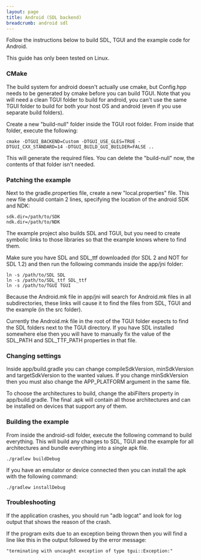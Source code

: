 ```yaml
---
layout: page
title: Android (SDL backend)
breadcrumb: android sdl
---
```


Follow the instructions below to build SDL, TGUI and the example code for Android.

This guide has only been tested on Linux.


### CMake

The build system for android doesn't actually use cmake, but Config.hpp needs to be generated by cmake before you can build TGUI. Note that you will need a clean TGUI folder to build for android, you can't use the same TGUI folder to build for both your host OS and android (even if you use separate build folders).

Create a new "build-null" folder inside the TGUI root folder. From inside that folder, execute the following:
```
cmake -DTGUI_BACKEND=Custom -DTGUI_USE_GLES=TRUE -DTGUI_CXX_STANDARD=14 -DTGUI_BUILD_GUI_BUILDER=FALSE ..
```

This will generate the required files. You can delete the "build-null" now, the contents of that folder isn't needed.


### Patching the example

Next to the gradle.properties file, create a new "local.properties" file. This new file should contain 2 lines, specifying the location of the android SDK and NDK:
```
sdk.dir=/path/to/SDK
ndk.dir=/path/to/NDK
```

The example project also builds SDL and TGUI, but you need to create symbolic links to those libraries so that the example knows where to find them.

Make sure you have SDL and SDL\_ttf downloaded (for SDL 2 and NOT for SDL 1.2) and then run the following commands inside the app/jni folder:
```
ln -s /path/to/SDL SDL
ln -s /path/to/SDL_ttf SDL_ttf
ln -s /path/to/TGUI TGUI
```

Because the Android.mk file in app/jni will search for Android.mk files in all subdirectories, these links will cause it to find the files from SDL, TGUI and the example (in the src folder).

Currently the Android.mk file in the root of the TGUI folder expects to find the SDL folders next to the TGUI directory. If you have SDL installed somewhere else then you will have to manually fix the value of the SDL\_PATH and SDL\_TTF\_PATH properties in that file.


### Changing settings

Inside app/build.gradle you can change compileSdkVersion, minSdkVersion and targetSdkVersion to the wanted values. If you change minSdkVersion then you must also change the APP\_PLATFORM argument in the same file.

To choose the architectures to build, change the abiFilters property in app/build.gradle. The final .apk will contain all those architectures and can be installed on devices that support any of them.


### Building the example

From inside the android-sdl folder, execute the following command to build everything. This will build any changes to SDL, TGUI and the example for all architectures and bundle everything into a single apk file.
```
./gradlew buildDebug
```

If you have an emulator or device connected then you can install the apk with the following command:
```
./gradlew installDebug
```


### Troubleshooting

If the application crashes, you should run "adb logcat" and look for log output that shows the reason of the crash.

If the program exits due to an exception being thrown then you will find a line like this in the output followed by the error message:
```
"terminating with uncaught exception of type tgui::Exception:"
```

